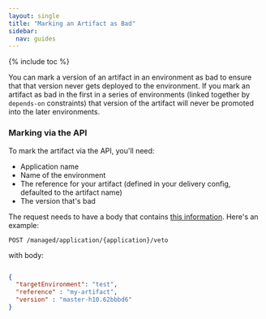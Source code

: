 ```yaml
---
layout: single
title: "Marking an Artifact as Bad"
sidebar:
  nav: guides
---
```


{% include toc %}

You can mark a version of an artifact in an environment as bad to ensure that that version never gets deployed to the environment.
If you mark an artifact as bad in the first in a series of environments (linked together by `depends-on` constraints) that version of the artifact will never be promoted into the later environments.

### Marking via the API

To mark the artifact via the API, you'll need: 
* Application name
* Name of the environment
* The reference for your artifact (defined in your delivery config, defaulted to the artifact name)
* The version that's bad

The request needs to have a body that contains [this information](https://github.com/spinnaker/gate/blob/master/gate-core/src/main/groovy/com/netflix/spinnaker/gate/model/manageddelivery/EnvironmentArtifactVeto.java). 
Here's an example:

`POST /managed/application/{application}/veto`

with body: 
```json

{
  "targetEnvironment": "test",
  "reference" : "my-artifact",
  "version" : "master-h10.62bbbd6"
}
```
